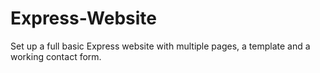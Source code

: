 # Express-Website
Set up a full basic Express website with multiple pages, a template and a working contact form.
